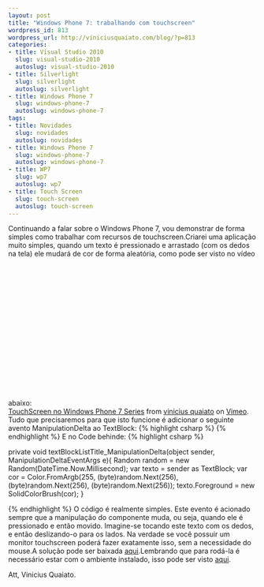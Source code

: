 ```yaml
--- 
layout: post
title: "Windows Phone 7: trabalhando com touchscreen"
wordpress_id: 813
wordpress_url: http://viniciusquaiato.com/blog/?p=813
categories: 
- title: Visual Studio 2010
  slug: visual-studio-2010
  autoslug: visual-studio-2010
- title: Silverlight
  slug: silverlight
  autoslug: silverlight
- title: Windows Phone 7
  slug: windows-phone-7
  autoslug: windows-phone-7
tags: 
- title: Novidades
  slug: novidades
  autoslug: novidades
- title: Windows Phone 7
  slug: windows-phone-7
  autoslug: windows-phone-7
- title: WP7
  slug: wp7
  autoslug: wp7
- title: Touch Screen
  slug: touch-screen
  autoslug: touch-screen
---
```

Continuando a falar sobre o Windows Phone 7, vou demonstrar de forma simples como trabalhar com recursos de touchscreen.Criarei uma aplicação muito simples, quando um texto é pressionado e arrastado (com os dedos na tela) ele mudará de cor de forma aleatória, como pode ser visto no vídeo abaixo:<object width="400" height="300"><param name="allowfullscreen" value="true" /><param name="allowscriptaccess" value="always" /><param name="movie" value="http://vimeo.com/moogaloop.swf?clip_id=10672357&amp;
    server=vimeo.com&amp;
    show_title=1&amp;
    show_byline=1&amp;
    show_portrait=0&amp;
    color=&amp;
    fullscreen=1" /><embed src="http://vimeo.com/moogaloop.swf?clip_id=10672357&amp;
    server=vimeo.com&amp;
    show_title=1&amp;
    show_byline=1&amp;
    show_portrait=0&amp;
    color=&amp;
    fullscreen=1" type="application/x-shockwave-flash" allowfullscreen="true" allowscriptaccess="always" width="400" height="300"></embed></object>
[TouchScreen no Windows Phone 7 Series](http://vimeo.com/10672357) from [vinicius quaiato](http://vimeo.com/user2557055) on [Vimeo](http://vimeo.com).
Tudo que precisaremos para que isto funcione é adicionar o seguinte avento ManipulationDelta ao TextBlock:
{% highlight csharp %}
<textblock manipulationdelta="textBlockListTitle_ManipulationDelta" text="Click e arraste!" fontsize="100" />
{% endhighlight %}
E no Code behinde:
{% highlight csharp %}

private void textBlockListTitle_ManipulationDelta(object sender, ManipulationDeltaEventArgs e){    Random random = new Random(DateTime.Now.Millisecond);
var texto = sender as TextBlock;
var cor = Color.FromArgb(255,                                (byte)random.Next(256),                                (byte)random.Next(256),                                (byte)random.Next(256));
    texto.Foreground = new SolidColorBrush(cor);
    }

{% endhighlight %}
O código é realmente simples. Este evento é acionado sempre que a manipulação do componente muda, ou seja, quando ele é pressionado e então movido. Imagine-se tocando este texto com os dedos, e então deslizando-o para os lados. Na verdade se você possuir um monitor touchscreen poderá fazer exatamente isso, sem a necessidade do mouse.A solução pode ser baixada [aqui](http://viniciusquaiato.com/files/codesamples/windowsphone7/TouchScreenWindowsPhone7.zip).Lembrando que para rodá-la é necessário estar com o ambiente instalado, isso pode ser visto [aqui](http://viniciusquaiato.com/blog/windows-phone-7-preparando-ambiente-para-desenvolver/).

Att,
Vinicius Quaiato.

